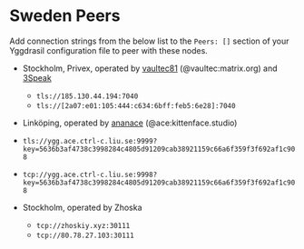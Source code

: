 # Sweden Peers

Add connection strings from the below list to the `Peers: []` section of your
Yggdrasil configuration file to peer with these nodes.

* Stockholm, Privex, operated by [vaultec81](https://github.com/vaultec81) (@vaultec:matrix.org) and [3Speak](https://3speak.tv)
  * `tls://185.130.44.194:7040`
  * `tls://[2a07:e01:105:444:c634:6bff:feb5:6e28]:7040`

* Linköping, operated by [ananace](https://github.com/ananace) (@ace:kittenface.studio)
 * `tls://ygg.ace.ctrl-c.liu.se:9999?key=5636b3af4738c3998284c4805d91209cab38921159c66a6f359f3f692af1c908`
 * `tcp://ygg.ace.ctrl-c.liu.se:9998?key=5636b3af4738c3998284c4805d91209cab38921159c66a6f359f3f692af1c908`

* Stockholm, operated by Zhoska
  * `tcp://zhoskiy.xyz:30111`
  * `tcp://80.78.27.103:30111`
